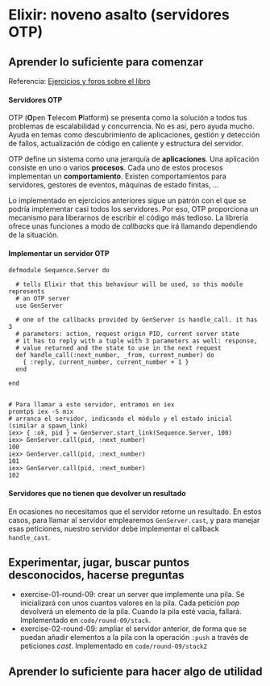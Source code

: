 # Elixir: noveno asalto (servidores OTP)

## Aprender lo suficiente para comenzar

Referencia: [Ejercicios y foros sobre el libro](https://forums.pragprog.com/forums/322)

#### Servidores OTP

OTP (**O**pen **T**elecom **P**latform) se presenta como la solución a todos tus problemas de escalabilidad y concurrencia. No es así, pero ayuda mucho. Ayuda en temas como descubrimiento de aplicaciones, gestión y detección de fallos, actualización de código en caliente y estructura del servidor.

OTP define un sistema como una jerarquía de **aplicaciones**. Una aplicación consiste en uno o varios **procesos**. Cada uno de estos procesos implementan un **comportamiento**. Existen comportamientos para servidores, gestores de eventos, máquinas de estado finitas, ...

Lo implementado en ejercicios anteriores sigue un patrón con el que se podría implementar casi todos los servidores. Por eso, OTP proporciona un mecanismo para liberarnos de escribir el código más tedioso. La librería ofrece unas funciones a modo de *callbacks* que irá llamando dependiendo de la situación.

#### Implementar un servidor OTP

```
defmodule Sequence.Server do

  # tells Elixir that this behaviour will be used, so this module represents
  # an OTP server
  use GenServer

  # one of the callbacks provided by GenServer is handle_call. it has 3
  # parameters: action, request origin PID, current server state
  # it has to reply with a tuple with 3 parameters as well: response,
  # value returned and the state to use in the next request
  def handle_call(:next_number, _from, current_number) do
    { :reply, current_number, current_number + 1 }
  end

end


# Para llamar a este servidor, entramos en iex
promtp$ iex -S mix
# arranca el servidor, indicando el módulo y el estado inicial (similar a spawn_link)
iex> { :ok, pid } = GenServer.start_link(Sequence.Server, 100)
iex> GenServer.call(pid, :next_number)
100
iex> GenServer.call(pid, :next_number)
101
iex> GenServer.call(pid, :next_number)
102

```

#### Servidores que no tienen que devolver un resultado

En ocasiones no necesitamos que el servidor retorne un resultado. En estos casos, para llamar al servidor emplearemos `GenServer.cast`, y para manejar esas peticiones, nuestro servidor debe implementar el callback `handle_cast`.

## Experimentar, jugar, buscar puntos desconocidos, hacerse preguntas

- exercise-01-round-09: crear un server que implemente una pila. Se inicializará con unos cuantos valores en la pila. Cada petición *pop* devolverá un elemento de la pila. Cuando la pila esté vacía, fallará. Implementado en `code/round-09/stack`.
- exercise-02-round-09: ampliar el servidor anterior, de forma que se puedan añadir elementos a la pila con la operación `:push` a través de peticiones *cast*. Implementado en `code/round-09/stack2`

## Aprender lo suficiente para hacer algo de utilidad

